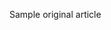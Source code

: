 Sample original article

<!---
Categories: Development
Topic: Deployment, Refactoring
Prerequisites: default
--->